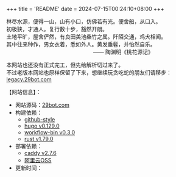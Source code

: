 +++
title = 'README'
date = 2024-07-15T00:24:10+08:00
+++

林尽水源，便得一山，山有小口，仿佛若有光。便舍船，从口入。\
初极狭，才通人。复行数十步，豁然开朗。\
土地平旷，屋舍俨然，有良田美池桑竹之属。阡陌交通，鸡犬相闻。\
其中往来种作，男女衣着，悉如外人。黄发垂髫，并怡然自乐。\
&emsp;&emsp;&emsp;&emsp;&emsp;&emsp;&emsp;&emsp;&emsp;&emsp;&emsp;&emsp;&emsp;&emsp;&emsp;&emsp;
—— 陶渊明《桃花源记》

本网站也还没有正式完工，但先给解析切过来了。\
不过老版本网站也原样保留了下来，想继续玩贪吃蛇的朋友们请移步：[legacy.29bot.com](https://legacy.29bot.com)

【网站信息】：
- 网站源码：[29bot.com](https://github.com/czy-29/29bot.com)
- 构建依赖：
  - [github-style](https://github.com/MeiK2333/github-style)
  - [hugo v0.129.0](https://github.com/gohugoio/hugo/releases/tag/v0.129.0)
  - [workflow-bin v0.3.0](https://github.com/czy-29/workflow-bin)
  - [rust v1.79.0](https://blog.rust-lang.org/2024/06/13/Rust-1.79.0.html)
- 部署依赖：
  - [caddy v2.7.6](https://github.com/caddyserver/caddy/releases/tag/v2.7.6)
  - [阿里云OSS](https://www.aliyun.com/product/oss)
- 更新时间：
